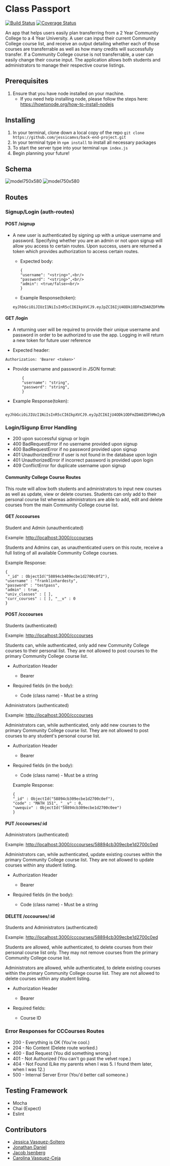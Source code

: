 # Class Passport
[![Build Status](https://travis-ci.org/jessicamvs/back-end-project.svg?branch=master)](https://travis-ci.org/jessicamvs/back-end-project) [![Coverage Status](https://coveralls.io/repos/github/jessicamvs/back-end-project/badge.svg)](https://coveralls.io/github/jessicamvs/back-end-project?branch=staging)

An app that helps users easily plan transferring from a 2 Year Community College to a 4 Year University. A user can input their current Community College course list, and receive an output detailing whether each of those courses are transferrable as well as how many credits will successfully transfer. If a Community College course is not transferrable, a user can easily change their course input. The application allows both students and administrators to manage their respective course listings.  


## Prerequisites
1. Ensure that you have node installed on your machine.
    - If you need help installing node, please follow the steps here: https://howtonode.org/how-to-install-nodejs

## Installing
1. In your terminal, clone down a local copy of the repo ```git clone https://github.com/jessicamvs/back-end-project.git```
2. In your terminal type in ```npm install``` to install all necessary packages
3. To start the server type into your terminal ```npm index.js```
3. Begin planning your future!

## Schema
![model750x580](https://cloud.githubusercontent.com/assets/13214336/22278630/de5f056e-e279-11e6-9818-1877aba883f4.png)
![model750x580](https://cloud.githubusercontent.com/assets/13214336/22319645/851c5d60-e339-11e6-8d5d-1741153ca5d4.png)

## Routes

### Signup/Login (auth-routes)
#### POST /signup
  -  A new user is authenticated by signing up with a unique username and password. Specifying whether you are an admin or not upon signup will allow you access to certain routes. Upon success, users are returned a token which provides authorization to access certain routes.
      - Expected body:
        ```
        {
        "username": "<string>",<br/>
        "password": "<string>",<br/>
        "admin": <true/false><br/>
        }
        ```

      - Example Response(token):
      ```
      eyJhbGciOiJIUzI1NiIsInR5cCI6IkpXVCJ9.eyJpZCI6IjU4ODk1ODFmZDA0ZDFhMmIyOWM5NjQyZCIsImlhdCI6MTQ4NTM5NTk5OX0.8_Zijpib85BGwh99IUHlrGjhT59EzigyTp8fssgSE48
      ```

#### GET /login
  - A returning user will be required to provide their unique username and password in order to be authorized to use the app. Logging in will return a new token for future user reference

  - Expected header:
  ```
  Authorization: 'Bearer <token>'
  ```
  - Provide username and password in JSON format:
    ```
        {
        "username": "string",
        "password": "string",
        }
    ```

   - Example Response(token):
```
   eyJhbGciOiJIUzI1NiIsInR5cCI6IkpXVCJ9.eyJpZCI6IjU4ODk1ODFmZDA0ZDFhMmIyOWM5NjQyZCIsImlhdCI6MTQ4NTM5NTk5OX0.8_Zijpib85BGwh99IUHlrGjhT59EzigyTp8fssgSE48
 ```

### Login/Sigunp Error Handling
- 200 upon successful signup or login
- 400 BadRequestError if no username provided upon signup
- 400 BadRequestError if no password provided upon signup
- 401 UnauthorizedError if user is not found in the database upon login
- 401 UnauthorizedError if incorrect password is provided upon login
- 409 ConflictError for duplicate username upon signup



#### Community College Course Routes
This route will allow both students and administrators to input new courses as well as update, view or delete courses. Students can only add to their personal course list whereas administrators are able to add, edit and delete courses from the main Community College course list.  

#### GET /cccourses
 Student and Admin (unauthenticated)

 Example: [http://localhost:3000/cccourses](http://localhost:3000/cccourses)

 Students and Admins can, as unauthenticated users on this route, receive a full listing of all available Community College courses.  

 Example Response:
 ```
 {
  "_id" : ObjectId("58894cb409ecbe1d2700c0f2"),
 "username" : "franklinhardesty",
 "password" : "testpass",
 "admin" : true,
 "univ_classes" : [ ],
 "curr_courses" : [ ], "__v" : 0
}
 ```


#### POST /cccourses
Students (authenticated)

Example: [http://localhost:3000/cccourses](http://localhost:3000/cccourses)

Students can, while authenticated, only add new Community College courses to their personal list.  They are not allowed to post courses to the primary Community College course list.

- Authorization Header
  - Bearer <user token>

- Required fields (in the body):
  - Code (class name) - Must be a string


Administrators (authenticated)

Example: [http://localhost:3000/cccourses](http://localhost:3000/cccourses)

Administrators can, while authenticated, only add new courses to the primary Community College course list.  They are not allowed to post courses to any student's personal course list.

- Authorization Header
  - Bearer <user token>

- Required fields (in the body):
  - Code (class name) - Must be a string

  Example Response:
  ```
  {
  "_id" : ObjectId("58894cb309ecbe1d2700c0ef"),
  "code" : "MATH 151", "__v" : 0,
  "uwequiv" : ObjectId("58894cb309ecbe1d2700c0ee")
  }
  ```

#### PUT /cccourses/:id
Administrators (authenticated)

Example: [http://localhost:3000/cccourses/58894cb309ecbe1d2700c0ed](http://localhost:3000/cccourses/58894cb309ecbe1d2700c0ed)

Administrators can, while authenticated, update existing courses within the primary Community College course list.  They are not allowed to update courses within any student listing.

- Authorization Header
  - Bearer <user token>

- Required fields (in the body):
  - Code (class name) - Must be a string

#### DELETE /cccourses/:id
Students and Administrators (authenticated)

Example: [http://localhost:3000/cccourses/58894cb309ecbe1d2700c0ed](http://localhost:3000/cccourses/58894cb309ecbe1d2700c0ed)

Students are allowed, while authenticated, to delete courses from their personal course list only.  They may not remove courses from the primary Community College course list.

Administrators are allowed, while authenticated, to delete existing courses within the primary Community College course list.  They are not allowed to delete courses within any student listing.

- Authorization Header
  - Bearer <user token>

- Required fields:
  - Course ID

### Error Responses for CCCourses Routes
- 200 - Everything is OK (You're cool.)
- 204 - No Content (Delete route worked.)
- 400 - Bad Request (You did something wrong.)
- 401 - Not Authorized (You can't go past the velvet rope.)
- 404 - Not Found (Like my parents when I was 5.  I found them later, when I was 12.)
- 500 - Internal Server Error (You'd better call someone.)

## Testing Framework
- Mocha
- Chai (Expect)
- Eslint

## Contributors
+ [Jessica Vasquez-Soltero](https://github.com/jessicamvs "Jessica's Github")
+ [Jonathan Daniel](https://github.com/spamalope01 "Jonathan's Github")
+ [Jacob Isenberg](https://github.com/jisenber "Jacob's Github")
+ [Carolina Vasquez-Ceja](http://github.com/cejac "Carolina's Github")
